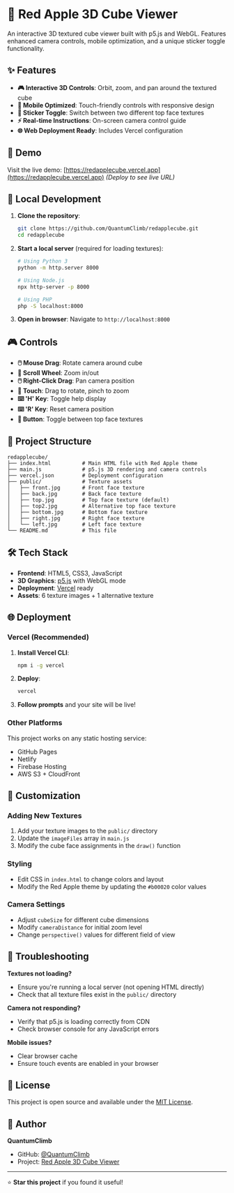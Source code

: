 # 🍎 Red Apple 3D Cube Viewer

An interactive 3D textured cube viewer built with p5.js and WebGL. Features enhanced camera controls, mobile optimization, and a unique sticker toggle functionality.

## ✨ Features

- **🎮 Interactive 3D Controls**: Orbit, zoom, and pan around the textured cube
- **📱 Mobile Optimized**: Touch-friendly controls with responsive design
- **🎯 Sticker Toggle**: Switch between two different top face textures
- **⚡ Real-time Instructions**: On-screen camera control guide
- **🌐 Web Deployment Ready**: Includes Vercel configuration

## 🎯 Demo

Visit the live demo: [https://redapplecube.vercel.app](https://redapplecube.vercel.app) *(Deploy to see live URL)*

## 🚀 Local Development

1. **Clone the repository**:
   ```bash
   git clone https://github.com/QuantumClimb/redapplecube.git
   cd redapplecube
   ```

2. **Start a local server** (required for loading textures):
   ```bash
   # Using Python 3
   python -m http.server 8000
   
   # Using Node.js
   npx http-server -p 8000
   
   # Using PHP
   php -S localhost:8000
   ```

3. **Open in browser**: Navigate to `http://localhost:8000`

## 🎮 Controls

- **🖱️ Mouse Drag**: Rotate camera around cube
- **🔄 Scroll Wheel**: Zoom in/out
- **🖱️ Right-Click Drag**: Pan camera position
- **📱 Touch**: Drag to rotate, pinch to zoom
- **⌨️ 'H' Key**: Toggle help display
- **⌨️ 'R' Key**: Reset camera position
- **🔘 Button**: Toggle between top face textures

## 📁 Project Structure

```
redapplecube/
├── index.html          # Main HTML file with Red Apple theme
├── main.js             # p5.js 3D rendering and camera controls
├── vercel.json         # Deployment configuration
├── public/             # Texture assets
│   ├── front.jpg       # Front face texture
│   ├── back.jpg        # Back face texture
│   ├── top.jpg         # Top face texture (default)
│   ├── top2.jpg        # Alternative top face texture
│   ├── bottom.jpg      # Bottom face texture
│   ├── right.jpg       # Right face texture
│   └── left.jpg        # Left face texture
└── README.md           # This file
```

## 🛠️ Tech Stack

- **Frontend**: HTML5, CSS3, JavaScript
- **3D Graphics**: [p5.js](https://p5js.org/) with WebGL mode
- **Deployment**: [Vercel](https://vercel.com/) ready
- **Assets**: 6 texture images + 1 alternative texture

## 🌐 Deployment

### Vercel (Recommended)

1. **Install Vercel CLI**:
   ```bash
   npm i -g vercel
   ```

2. **Deploy**:
   ```bash
   vercel
   ```

3. **Follow prompts** and your site will be live!

### Other Platforms

This project works on any static hosting service:
- GitHub Pages
- Netlify
- Firebase Hosting
- AWS S3 + CloudFront

## 🎨 Customization

### Adding New Textures
1. Add your texture images to the `public/` directory
2. Update the `imageFiles` array in `main.js`
3. Modify the cube face assignments in the `draw()` function

### Styling
- Edit CSS in `index.html` to change colors and layout
- Modify the Red Apple theme by updating the `#b00020` color values

### Camera Settings
- Adjust `cubeSize` for different cube dimensions
- Modify `cameraDistance` for initial zoom level
- Change `perspective()` values for different field of view

## 🐛 Troubleshooting

**Textures not loading?**
- Ensure you're running a local server (not opening HTML directly)
- Check that all texture files exist in the `public/` directory

**Camera not responding?**
- Verify that p5.js is loading correctly from CDN
- Check browser console for any JavaScript errors

**Mobile issues?**
- Clear browser cache
- Ensure touch events are enabled in your browser

## 📄 License

This project is open source and available under the [MIT License](LICENSE).

## 🚀 Author

**QuantumClimb**
- GitHub: [@QuantumClimb](https://github.com/QuantumClimb)
- Project: [Red Apple 3D Cube Viewer](https://github.com/QuantumClimb/redapplecube)

---

⭐ **Star this project** if you found it useful! 